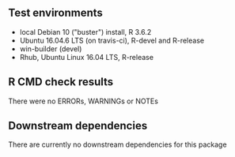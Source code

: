 ## Test environments
* local Debian 10 ("buster") install, R 3.6.2
* Ubuntu 16.04.6 LTS (on travis-ci), R-devel and R-release
* win-builder (devel)
* Rhub, Ubuntu Linux 16.04 LTS, R-release

## R CMD check results
There were no ERRORs, WARNINGs or NOTEs

## Downstream dependencies
There are currently no downstream dependencies for this package
